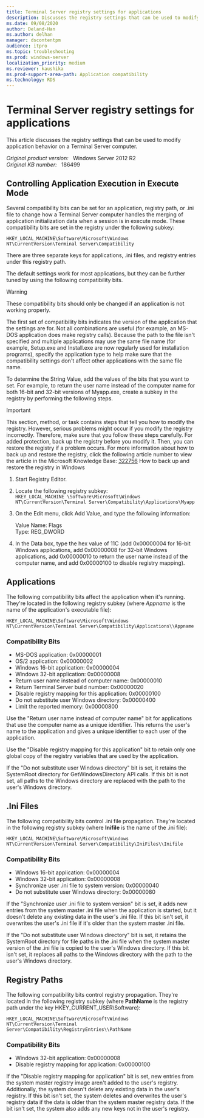 ```yaml
---
title: Terminal Server registry settings for applications
description: Discusses the registry settings that can be used to modify application behavior on a Terminal Server computer.
ms.date: 09/08/2020
author: Deland-Han
ms.author: delhan
manager: dscontentpm
audience: itpro
ms.topic: troubleshooting
ms.prod: windows-server
localization_priority: medium
ms.reviewer: kaushika
ms.prod-support-area-path: Application compatibility
ms.technology: RDS
---
```

# Terminal Server registry settings for applications

This article discusses the registry settings that can be used to modify application behavior on a Terminal Server computer.

_Original product version:_ &nbsp; Windows Server 2012 R2  
_Original KB number:_ &nbsp; 186499

## Controlling Application Execution in Execute Mode

Several compatibility bits can be set for an application, registry path, or .ini file to change how a Terminal Server computer handles the merging of application initialization data when a session is in execute mode. These compatibility bits are set in the registry under the following subkey:

`HKEY_LOCAL_MACHINE\Software\Microsoft\Windows NT\CurrentVersion\Terminal Server\Compatibility`

There are three separate keys for applications, .ini files, and registry entries under this registry path.

The default settings work for most applications, but they can be further tuned by using the following compatibility bits.

> [!WARNING]
> These compatibility bits should only be changed if an application is not working properly.

The first set of compatibility bits indicates the version of the application that the settings are for. Not all combinations are useful (for example, an MS-DOS application does make registry calls). Because the path to the file isn't specified and multiple applications may use the same file name (for example, Setup.exe and Install.exe are now regularly used for installation programs), specify the application type to help make sure that the compatibility settings don't affect other applications with the same file name.

To determine the String Value, add the values of the bits that you want to set. For example, to return the user name instead of the computer name for both 16-bit and 32-bit versions of Myapp.exe, create a subkey in the registry by performing the following steps.

> [!IMPORTANT]
> This section, method, or task contains steps that tell you how to modify the registry. However, serious problems might occur if you modify the registry incorrectly. Therefore, make sure that you follow these steps carefully. For added protection, back up the registry before you modify it. Then, you can restore the registry if a problem occurs. For more information about how to back up and restore the registry, click the following article number to view the article in the Microsoft Knowledge Base: [322756](https://support.microsoft.com/help/322756) How to back up and restore the registry in Windows  

1. Start Registry Editor.
2. Locate the following registry subkey:  
`HKEY_LOCAL_MACHINE \Software\Microsoft\Windows NT\CurrentVersion\Terminal Server\Compatibility\Applications\Myapp`

3. On the Edit menu, click Add Value, and type the following information:

    Value Name: Flags  
    Type: REG_DWORD  
4. In the Data box, type the hex value of 11C (add 0x00000004 for 16-bit Windows applications, add 0x00000008 for 32-bit Windows applications, add 0x00000010 to return the user name instead of the computer name, and add 0x00000100 to disable registry mapping).

## Applications

The following compatibility bits affect the application when it's running. They're located in the following registry subkey (where *Appname* is the name of the application's executable file):

`HKEY_LOCAL_MACHINE\Software\Microsoft\Windows NT\CurrentVersion\Terminal Server\Compatibility\Applications\\Appname`  

### Compatibility Bits

- MS-DOS application: 0x00000001
- OS/2 application: 0x00000002
- Windows 16-bit application: 0x00000004
- Windows 32-bit application: 0x00000008
- Return user name instead of computer name: 0x00000010
- Return Terminal Server build number: 0x00000020
- Disable registry mapping for this application: 0x00000100
- Do not substitute user Windows directory: 0x00000400
- Limit the reported memory: 0x00000800

Use the "Return user name instead of computer name" bit for applications that use the computer name as a unique identifier. This returns the user's name to the application and gives a unique identifier to each user of the application.

Use the "Disable registry mapping for this application" bit to retain only one global copy of the registry variables that are used by the application.

If the "Do not substitute user Windows directory" bit is set, it retains the SystemRoot directory for GetWindowsDirectory API calls. If this bit is not set, all paths to the Windows directory are replaced with the path to the user's Windows directory.

## .Ini Files

The following compatibility bits control .ini file propagation. They're located in the following registry subkey (where **Inifile** is the name of the .ini file):

`HKEY_LOCAL_MACHINE\Software\Microsoft\Windows NT\CurrentVersion\Terminal Server\Compatibility\IniFiles\\Inifile`  

### Compatibility Bits

- Windows 16-bit application: 0x00000004
- Windows 32-bit application: 0x00000008
- Synchronize user .ini file to system version: 0x00000040
- Do not substitute user Windows directory: 0x00000080

If the "Synchronize user .ini file to system version" bit is set, it adds new entries from the system master .ini file when the application is started, but it doesn't delete any existing data in the user's .ini file. If this bit isn't set, it overwrites the user's .ini file if it's older than the system master .ini file.

If the "Do not substitute user Windows directory" bit is set, it retains the SystemRoot directory for file paths in the .ini file when the system master version of the .ini file is copied to the user's Windows directory. If this bit isn't set, it replaces all paths to the Windows directory with the path to the user's Windows directory.

## Registry Paths

The following compatibility bits control registry propagation. They're located in the following registry subkey (where **PathName** is the registry path under the key HKEY_CURRENT_USER\Software):  

`HKEY_LOCAL_MACHINE\Software\Microsoft\Windows NT\CurrentVersion\Terminal Server\Compatibility\RegistryEntries\\PathName`  

### Compatibility Bits

- Windows 32-bit application: 0x00000008
- Disable registry mapping for application: 0x00000100

If the "Disable registry mapping for application" bit is set, new entries from the system master registry image aren't added to the user's registry. Additionally, the system doesn't delete any existing data in the user's registry. If this bit isn't set, the system deletes and overwrites the user's registry data if the data is older than the system master registry data. If the bit isn't set, the system also adds any new keys not in the user's registry.
